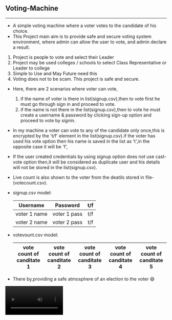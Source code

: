 ## Voting-Machine ##
***
* A simple voting machine where a voter votes to the candidate of his choice.
* This Project main aim is to provide safe and secure voting system environment, where
admin can allow the user to vote, and admin declare a result.

1. Project is people to vote and select their Leader
2. Project may be used colleges / schools to select Class Representative or Leader to
college
3. Simple to Use and May Future need this
4. Voting does not to be scam. This project is safe and secure.

* Here, there are 2 scenarios where voter can vote,
   1. if the name of voter is there in list(signup.csv),then to vote first he must go through sign in and proceed to vote.
   2. if the name is not there in the list(signup.csv),then to vote he must create a username & password by clicking sign-up option and proceed to vote by signin.
* In my machine a voter can vote to any of the candidate only once,this is encrypted by the 't/f' element in the list(signup.csv).if the voter has used his vote option      then his name is saved in the list as 't',in the opposite case it will be 'f',
* If the user created credentials by using signup option does not use cast-vote option then,it will be considered as duplicate user and his details will not be stored in the list(signup.csv).
* Live count is also shown to the voter from the deatils stored in file-(votecount.csv).
* signup.csv model:

    | Username  | Password  | t/f |
    | :-----------: |:---------------:| :----:|
    | voter 1 name  | voter 1 pass  | t/f |
    | voter 2 name  | voter 2 pass  | t/f |

* votevount.csv model:

    | vote count of canditate 1  | vote count of canditate 2  | vote count of canditate 3 | vote count of canditate 4  | vote count of canditate 5 |
    | :-----------: |:---------------:| :------------:| :-----------: |:---------------:|

* There by,providing a safe atmosphere of an election to the voter 😄

<video src='https://user-images.githubusercontent.com/115132631/206217634-aae85440-fefc-42c2-a106-8105f648ccb7.mp4' width=180/>
